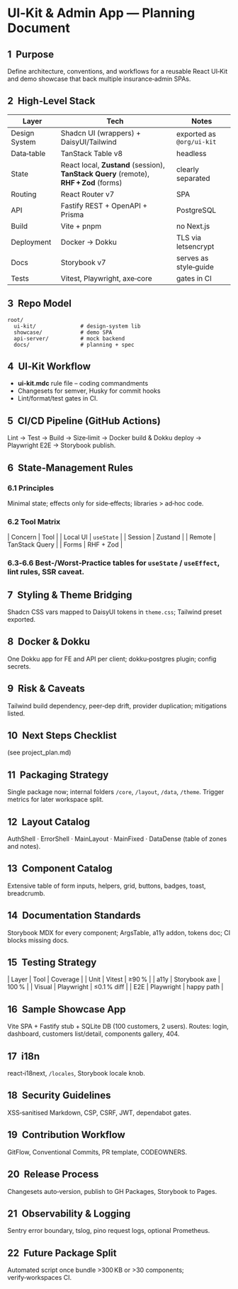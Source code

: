 # UI‑Kit & Admin App — Planning Document

## 1  Purpose
Define architecture, conventions, and workflows for a reusable React UI‑Kit and demo showcase that back multiple insurance‑admin SPAs.

## 2  High‑Level Stack
| Layer | Tech | Notes |
|-------|------|-------|
| Design System | Shadcn UI (wrappers) + DaisyUI/Tailwind | exported as `@org/ui-kit` |
| Data‑table | TanStack Table v8 | headless |
| State | React local, **Zustand** (session), **TanStack Query** (remote), **RHF + Zod** (forms) | clearly separated |
| Routing | React Router v7 | SPA |
| API | Fastify REST + OpenAPI + Prisma | PostgreSQL |
| Build | Vite + pnpm | no Next.js |
| Deployment | Docker → Dokku | TLS via letsencrypt |
| Docs | Storybook v7 | serves as style‑guide |
| Tests | Vitest, Playwright, axe‑core | gates in CI |

## 3  Repo Model
```
root/
  ui-kit/              # design‑system lib
  showcase/            # demo SPA
  api-server/          # mock backend
  docs/                # planning + spec
```

## 4  UI‑Kit Workflow
* **ui-kit.mdc** rule file – coding commandments  
* Changesets for semver, Husky for commit hooks  
* Lint/format/test gates in CI.

## 5  CI/CD Pipeline (GitHub Actions)
Lint → Test → Build → Size‑limit → Docker build & Dokku deploy → Playwright E2E → Storybook publish.

## 6  State‑Management Rules
### 6.1 Principles
Minimal state; effects only for side‑effects; libraries > ad‑hoc code.
### 6.2 Tool Matrix
| Concern | Tool |
| Local UI | `useState` |
| Session | Zustand |
| Remote | TanStack Query |
| Forms | RHF + Zod |
### 6.3‑6.6 Best‑/Worst‑Practice tables for `useState` / `useEffect`, lint rules, SSR caveat.

## 7  Styling & Theme Bridging
Shadcn CSS vars mapped to DaisyUI tokens in `theme.css`; Tailwind preset exported.

## 8  Docker & Dokku
One Dokku app for FE and API per client; dokku‑postgres plugin; config secrets.

## 9  Risk & Caveats
Tailwind build dependency, peer‑dep drift, provider duplication; mitigations listed.

## 10  Next Steps Checklist
(see project_plan.md)

## 11  Packaging Strategy
Single package now; internal folders `/core`, `/layout`, `/data`, `/theme`. Trigger metrics for later workspace split.

## 12  Layout Catalog
AuthShell · ErrorShell · MainLayout · MainFixed · DataDense (table of zones and notes).

## 13  Component Catalog
Extensive table of form inputs, helpers, grid, buttons, badges, toast, breadcrumb.

## 14  Documentation Standards
Storybook MDX for every component; ArgsTable, a11y addon, tokens doc; CI blocks missing docs.

## 15  Testing Strategy
| Layer | Tool | Coverage |
| Unit | Vitest | ≥90 % |
| a11y | Storybook axe | 100 % |
| Visual | Playwright | ≤0.1 % diff |
| E2E | Playwright | happy path |

## 16  Sample Showcase App
Vite SPA + Fastify stub + SQLite DB (100 customers, 2 users). Routes: login, dashboard, customers list/detail, components gallery, 404.

## 17  i18n
react‑i18next, `/locales`, Storybook locale knob.

## 18  Security Guidelines
XSS‑sanitised Markdown, CSP, CSRF, JWT, dependabot gates.

## 19  Contribution Workflow
GitFlow, Conventional Commits, PR template, CODEOWNERS.

## 20  Release Process
Changesets auto‑version, publish to GH Packages, Storybook to Pages.

## 21  Observability & Logging
Sentry error boundary, tslog, pino request logs, optional Prometheus.

## 22  Future Package Split
Automated script once bundle >300 KB or >30 components; verify‑workspaces CI.